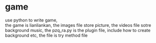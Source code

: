 # game
use  python to write game,  
the game is lianliankan,
the images file store picture,
the videos file sotre background music,
the pzq_ra.py is the plugin file, include how to create background etc, the file is try method file
